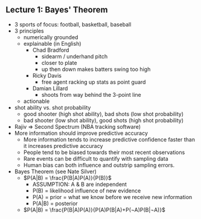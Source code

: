 ## Lecture 1: Bayes' Theorem

- 3 sports of focus: football, basketball, baseball
- 3 principles
    - numerically grounded
    - explainable (in English)
        - Chad Bradford
            - sidearm / underhand pitch
            - closer to plate
            - up then down makes batters swing too high
        - Ricky Davis
            - free agent racking up stats as point guard
        - Damian Lillard
            - shoots from way behind the 3-point line
    - actionable
- shot ability vs. shot probability
    - good shooter (high shot ability), bad shots (low shot probability)
    - bad shooter (low shot ability), good shots (high shot probability)
- Rajiv ⇒ Second Spectrum (NBA tracking software)
- More information should improve predictive accuracy
    - More information tends to increase predictive confidence faster than it increases predictive accuracy
    - People tend to be biased towards their most recent observations
    - Rare events can be difficult to quantify with sampling data
    - Human bias can both influence and outstrip sampling errors.
- Bayes Theorem (see Nate Silver)
    - $P(A|B) = \frac{P(B|A)P(A)}{P(B)}$ 
      - ASSUMPTION: A & B are independent
      - P(B) = likelihood influence of new evidence
      - P(A) = prior = what we know before we receive new information
      - P(A|B) = posterior 
    - $P(A|B) = \frac{P(B|A)P(A)}{P(A)P(B|A)+P(¬A)P(B|¬A)}$  
